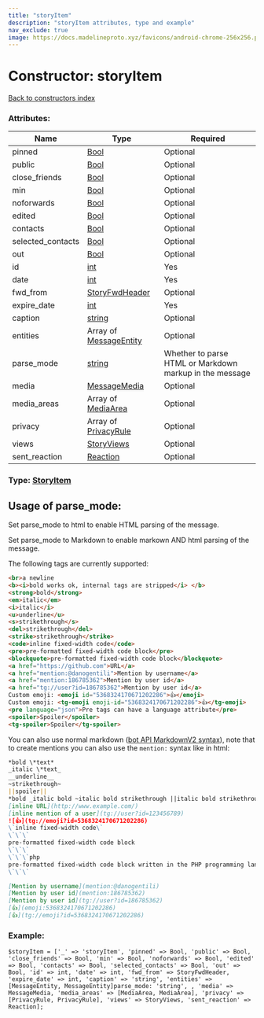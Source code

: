 ```yaml
---
title: "storyItem"
description: "storyItem attributes, type and example"
nav_exclude: true
image: https://docs.madelineproto.xyz/favicons/android-chrome-256x256.png
---
```

# Constructor: storyItem  
[Back to constructors index](/API_docs/constructors/index.html)



### Attributes:

| Name     |    Type       | Required |
|----------|---------------|----------|
|pinned|[Bool](/API_docs/types/Bool.html) | Optional|
|public|[Bool](/API_docs/types/Bool.html) | Optional|
|close\_friends|[Bool](/API_docs/types/Bool.html) | Optional|
|min|[Bool](/API_docs/types/Bool.html) | Optional|
|noforwards|[Bool](/API_docs/types/Bool.html) | Optional|
|edited|[Bool](/API_docs/types/Bool.html) | Optional|
|contacts|[Bool](/API_docs/types/Bool.html) | Optional|
|selected\_contacts|[Bool](/API_docs/types/Bool.html) | Optional|
|out|[Bool](/API_docs/types/Bool.html) | Optional|
|id|[int](/API_docs/types/int.html) | Yes|
|date|[int](/API_docs/types/int.html) | Yes|
|fwd\_from|[StoryFwdHeader](/API_docs/types/StoryFwdHeader.html) | Optional|
|expire\_date|[int](/API_docs/types/int.html) | Yes|
|caption|[string](/API_docs/types/string.html) | Optional|
|entities|Array of [MessageEntity](/API_docs/types/MessageEntity.html) | Optional|
|parse\_mode| [string](/API_docs/types/string.html) | Whether to parse HTML or Markdown markup in the message| Optional |
|media|[MessageMedia](/API_docs/types/MessageMedia.html) | Optional|
|media\_areas|Array of [MediaArea](/API_docs/types/MediaArea.html) | Optional|
|privacy|Array of [PrivacyRule](/API_docs/types/PrivacyRule.html) | Optional|
|views|[StoryViews](/API_docs/types/StoryViews.html) | Optional|
|sent\_reaction|[Reaction](/API_docs/types/Reaction.html) | Optional|



### Type: [StoryItem](/API_docs/types/StoryItem.html)



## Usage of parse_mode:

Set parse_mode to html to enable HTML parsing of the message.  

Set parse_mode to Markdown to enable markown AND html parsing of the message.  

The following tags are currently supported:

```html
<br>a newline
<b><i>bold works ok, internal tags are stripped</i> </b>
<strong>bold</strong>
<em>italic</em>
<i>italic</i>
<u>underline</u>
<s>strikethrough</s>
<del>strikethrough</del>
<strike>strikethrough</strike>
<code>inline fixed-width code</code>
<pre>pre-formatted fixed-width code block</pre>
<blockquote>pre-formatted fixed-width code block</blockquote>
<a href="https://github.com">URL</a>
<a href="mention:@danogentili">Mention by username</a>
<a href="mention:186785362">Mention by user id</a>
<a href="tg://user?id=186785362">Mention by user id</a>
Custom emoji: <emoji id="5368324170671202286">👍</emoji>
Custom emoji: <tg-emoji emoji-id="5368324170671202286">👍</tg-emoji>
<pre language="json">Pre tags can have a language attribute</pre>
<spoiler>Spoiler</spoiler>
<tg-spoiler>Spoiler</tg-spoiler>
```

You can also use normal markdown ([bot API MarkdownV2 syntax](https://core.telegram.org/bots/api#markdownv2-style)), note that to create mentions you can also use the `mention:` syntax like in html:  

```markdown
*bold \*text*
_italic \*text_
__underline__
~strikethrough~
||spoiler||
*bold _italic bold ~italic bold strikethrough ||italic bold strikethrough spoiler||~ __underline italic bold___ bold*
[inline URL](http://www.example.com/)
[inline mention of a user](tg://user?id=123456789)
![👍](tg://emoji?id=5368324170671202286)
\`inline fixed-width code\`
\`\`\`
pre-formatted fixed-width code block
\`\`\`
\`\`\`php
pre-formatted fixed-width code block written in the PHP programming language
\`\`\`

[Mention by username](mention:@danogentili)
[Mention by user id](mention:186785362)
[Mention by user id](tg://user?id=186785362)
[👍](emoji:5368324170671202286)
[👍](tg://emoji?id=5368324170671202286)
```

### Example:

```
$storyItem = ['_' => 'storyItem', 'pinned' => Bool, 'public' => Bool, 'close_friends' => Bool, 'min' => Bool, 'noforwards' => Bool, 'edited' => Bool, 'contacts' => Bool, 'selected_contacts' => Bool, 'out' => Bool, 'id' => int, 'date' => int, 'fwd_from' => StoryFwdHeader, 'expire_date' => int, 'caption' => 'string', 'entities' => [MessageEntity, MessageEntity]parse_mode: 'string', , 'media' => MessageMedia, 'media_areas' => [MediaArea, MediaArea], 'privacy' => [PrivacyRule, PrivacyRule], 'views' => StoryViews, 'sent_reaction' => Reaction];
```  

